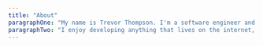 ```yaml
---
title: "About"
paragraphOne: "My name is Trevor Thompson. I'm a software engineer and freelance web developer in Bend, OR. I'm passionate about the outdoors, technology and anything that provides innovation."
paragraphTwo: "I enjoy developing anything that lives on the internet, whether that be websites, applications and anything else that makes the internet tick. I consistently strive to exceed expectations and provide exceptional experiences."
---
```

